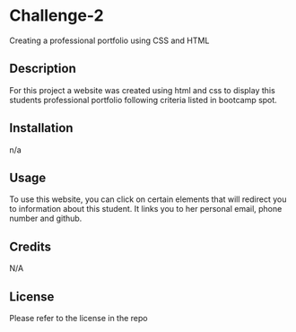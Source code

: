 # Challenge-2
Creating a professional portfolio using CSS and HTML

## Description
For this project a website was created using html and css to display this students professional portfolio following criteria listed in bootcamp spot.

## Installation
n/a

## Usage
To use this website, you can click on certain elements that will redirect you to information about this student. It links you to her personal email, phone number and github.

## Credits
N/A

## License
Please refer to the license in the repo